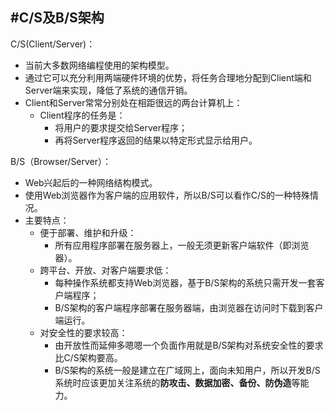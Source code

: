 #C/S及B/S架构
---
C/S(Client/Server)：
- 当前大多数网络编程使用的架构模型。
- 通过它可以充分利用两端硬件环境的优势，将任务合理地分配到Client端和Server端来实现，降低了系统的通信开销。
- Client和Server常常分别处在相距很远的两台计算机上：
  - Client程序的任务是：
    - 将用户的要求提交给Server程序；
    - 再将Server程序返回的结果以特定形式显示给用户。
    
B/S（Browser/Server）：
- Web兴起后的一种网络结构模式。
- 使用Web浏览器作为客户端的应用软件，所以B/S可以看作C/S的一种特殊情况。
- 主要特点：
  - 便于部署、维护和升级：
    - 所有应用程序部署在服务器上，一般无须更新客户端软件（即浏览器）。
  - 跨平台、开放、对客户端要求低：
    - 每种操作系统都支持Web浏览器，基于B/S架构的系统只需开发一套客户端程序；
    - B/S架构的客户端程序部署在服务器端，由浏览器在访问时下载到客户端运行。
  - 对安全性的要求较高：
    - 由开放性而延伸多嗯嗯一个负面作用就是B/S架构对系统安全性的要求比C/S架构要高。
    - B/S架构的系统一般是建立在广域网上，面向未知用户，所以开发B/S系统时应该更加关注系统的**防攻击、数据加密、备份、防伪造**等能力。
    